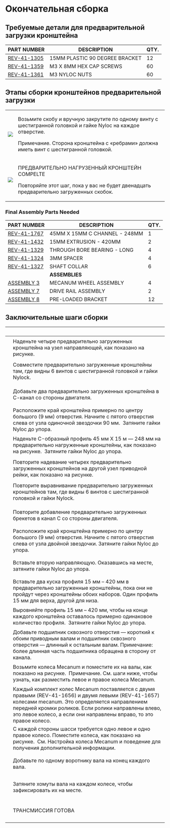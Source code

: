 # Окончательная сборка

## Требуемые детали для предварительной загрузки кронштейна

| **PART NUMBER**                                         | **DESCRIPTION**                | **QTY.** |
| ------------------------------------------------------- | ------------------------------ | -------- |
| [REV-41-1305](https://www.revrobotics.com/rev-41-1305/) | 15MM PLASTIC 90 DEGREE BRACKET | 12       |
| [REV-41-1359](https://www.revrobotics.com/rev-41-1359/) | M3 X 8MM HEX CAP SCREWS        | 60       |
| [REV-41-1361](https://www.revrobotics.com/rev-41-1361/) | M3 NYLOC NUTS                  | 60       |

## Этапы сборки кронштейнов предварительной загрузки

|                                                                                                                                                                                                                                                       |                                                                                                                                                                                                                  |
| ----------------------------------------------------------------------------------------------------------------------------------------------------------------------------------------------------------------------------------------------------- | ---------------------------------------------------------------------------------------------------------------------------------------------------------------------------------------------------------------- |
| ![](https://2589213514-files.gitbook.io/\~/files/v0/b/gitbook-legacy-files/o/assets%2F-M5yw0n8IneF5-9ybLjT%2F-Me21SsF\_t2zGUUP\_RI3%2F-Me5nM5SBaMQkdzoHk\_0%2FCDTv3\_Pre-Loading%20Bracket.svg?alt=media\&token=c001e71e-f8bc-424b-a5c8-9744c700bb97) | <p>Возьмите скобу и вручную закрутите по одному винту с шестигранной головкой и гайке Nyloc на каждое отверстие.</p><p>Примечание. Сторона кронштейна с «ребрами» должна иметь винт с шестигранной головкой.</p> |
| ![](https://2589213514-files.gitbook.io/\~/files/v0/b/gitbook-legacy-files/o/assets%2F-M5yw0n8IneF5-9ybLjT%2F-Me21SsF\_t2zGUUP\_RI3%2F-Me5m4t\_7RT8O5CoypiN%2FCDTv3\_Loaded.svg?alt=media\&token=2c7acc63-06b4-44d7-b741-3dde05158dcd)                | <p>ПРЕДВАРИТЕЛЬНО НАГРУЗЕННЫЙ КРОНШТЕЙН COMPELTE </p><p>Повторяйте этот шаг, пока у вас не будет двенадцать предварительно загруженных скобок.</p>                                                               |

### Final Assembly Parts Needed

| **PART NUMBER**                                         | **DESCRIPTION**               | **QTY.** |
| ------------------------------------------------------- | ----------------------------- | -------- |
| [REV-41-1767](https://www.revrobotics.com/rev-41-1767/) | 45MM X 15MM C CHANNEL - 248MM | 1        |
| [REV-41-1432](https://www.revrobotics.com/rev-41-1432/) | 15MM EXTRUSION - 420MM        | 2        |
| [REV-41-1329](https://www.revrobotics.com/rev-41-1329/) | THROUGH BORE BEARING - LONG   | 4        |
| [REV-41-1324](https://www.revrobotics.com/rev-41-1324/) | 3MM SPACER                    | 4        |
| [REV-41-1327](https://www.revrobotics.com/rev-41-1327/) | SHAFT COLLAR                  | 6        |
|                                                         | **ASSEMBLIES**                |          |
| [ASSEMBLY 3](broken-reference)                          | MECANUM WHEEL ASSEMBLY        | 4        |
| [ASSEMBLY 7](broken-reference)                          | DRIVE RAIL ASSEMBLY           | 2        |
| [ASSEMBLY 8](broken-reference)                          | PRE-LOADED BRACKET            | 12       |

## Заключительные шаги сборки

| ​                                                                                                                                                                                                                                                                                                                             | ​                                                                                                                                                                                                                                                                                  |
| ----------------------------------------------------------------------------------------------------------------------------------------------------------------------------------------------------------------------------------------------------------------------------------------------------------------------------- | ---------------------------------------------------------------------------------------------------------------------------------------------------------------------------------------------------------------------------------------------------------------------------------- |
| <p>​</p><p><img src="https://2589213514-files.gitbook.io/~/files/v0/b/gitbook-legacy-files/o/assets%2F-M5yw0n8IneF5-9ybLjT%2F-MG9hZuVF88ps6xfLXsc%2F-MGASfJRfduOeLOnf9Jv%2FFSK_MBGRW__final%20-%20add%2090%20degrees%201.svg?alt=media&#x26;token=ceb97c2a-d1cb-40df-a08f-ec2ce873be75" alt="" data-size="original"></p>      | Наденьте четыре предварительно загруженных кронштейна на узел направляющей, как показано на рисунке.                                                                                                                                                                               |
| <p>​</p><p><img src="https://2589213514-files.gitbook.io/~/files/v0/b/gitbook-legacy-files/o/assets%2F-M5yw0n8IneF5-9ybLjT%2F-MG9hZuVF88ps6xfLXsc%2F-MGARTF-iGT1r24ycbA-%2FFSK_MBGRW__final%20-%201st%2090%20degrees%20added.svg?alt=media&#x26;token=060f709f-803a-41ac-a5a7-7e402be9ac74" alt="" data-size="original"></p>  | Совместите предварительно загруженные кронштейны там, где видны 6 винтов с шестигранной головкой и гайки Nylock.                                                                                                                                                                   |
| <p>​</p><p><img src="https://2589213514-files.gitbook.io/~/files/v0/b/gitbook-legacy-files/o/assets%2F-M5yw0n8IneF5-9ybLjT%2F-MG9hZuVF88ps6xfLXsc%2F-MGAGx7Y3g8ugpVN0cWT%2FFSK_MBGRW__Add%20Second%2090%20Degre%20brackets.svg?alt=media&#x26;token=9a73fe07-b454-4215-8c03-f739b6af70e0" alt="" data-size="original"></p>    | Добавьте два предварительно загруженных кронштейна в С-канал со стороны двигателя.                                                                                                                                                                                                 |
| <p>​</p><p><img src="https://2589213514-files.gitbook.io/~/files/v0/b/gitbook-legacy-files/o/assets%2F-M5yw0n8IneF5-9ybLjT%2F-MG9hZuVF88ps6xfLXsc%2F-MGAHyJ6NbtiFvMruDiG%2FFSK_MBGRW__final%20-90%20degrees%20added.svg?alt=media&#x26;token=c748d334-cdd1-40f6-af23-4c41e7be3125" alt="" data-size="original"></p>           | Расположите край кронштейна примерно по центру большого (9 мм) отверстия. Начните с пятого отверстия слева от узла одиночной звездочки 90 мм. ​ Затяните гайки Nyloc до упора.                                                                                                     |
| <p>​</p><p><img src="https://2589213514-files.gitbook.io/~/files/v0/b/gitbook-legacy-files/o/assets%2F-M5yw0n8IneF5-9ybLjT%2F-MGATk8i3FzdJkxrb_GO%2F-MGAUcBEzMwPAXyqRvmJ%2FFSK_MBGRW__Final%20-%20add%20channel.svg?alt=media&#x26;token=c660853e-6a35-449a-8ce7-d5a3f3f1de84" alt="" data-size="original"></p>               | Наденьте C-образный профиль 45 мм X 15 м — 248 мм на предварительно нагруженные кронштейны, как показано на рисунке. ​ Затяните гайки Nyloc до упора.                                                                                                                              |
| <p>​</p><p><img src="https://2589213514-files.gitbook.io/~/files/v0/b/gitbook-legacy-files/o/assets%2F-M5yw0n8IneF5-9ybLjT%2F-MG9hZuVF88ps6xfLXsc%2F-MGASfJRfduOeLOnf9Jv%2FFSK_MBGRW__final%20-%20add%2090%20degrees%201.svg?alt=media&#x26;token=ceb97c2a-d1cb-40df-a08f-ec2ce873be75" alt="" data-size="original"></p>      | Повторите надевание четырех предварительно загруженных кронштейнов на другой узел приводной рейки, как показано на рисунке.                                                                                                                                                        |
| <p>​</p><p><img src="https://2589213514-files.gitbook.io/~/files/v0/b/gitbook-legacy-files/o/assets%2F-M5yw0n8IneF5-9ybLjT%2F-MG9hZuVF88ps6xfLXsc%2F-MGARQzM9PuQdxxuj-d_%2FFSK_MBGRW__final%20-%201st%2090%20degrees%20added.svg?alt=media&#x26;token=bd757d27-aeed-4c7b-9a55-bed62f42291c" alt="" data-size="original"></p>  | Повторите выравнивание предварительно загруженных кронштейнов там, где видны 6 винтов с шестигранной головкой и гайки Nylock.                                                                                                                                                      |
| <p>​</p><p><img src="https://2589213514-files.gitbook.io/~/files/v0/b/gitbook-legacy-files/o/assets%2F-M5yw0n8IneF5-9ybLjT%2F-MG9hZuVF88ps6xfLXsc%2F-MGAGx7Y3g8ugpVN0cWT%2FFSK_MBGRW__Add%20Second%2090%20Degre%20brackets.svg?alt=media&#x26;token=9a73fe07-b454-4215-8c03-f739b6af70e0" alt="" data-size="original"></p>    | Повторите добавление предварительно загруженных брекетов в канал C со стороны двигателя.                                                                                                                                                                                           |
| <p>​</p><p><img src="https://2589213514-files.gitbook.io/~/files/v0/b/gitbook-legacy-files/o/assets%2F-M5yw0n8IneF5-9ybLjT%2F-MG9hZuVF88ps6xfLXsc%2F-MGAHyJ6NbtiFvMruDiG%2FFSK_MBGRW__final%20-90%20degrees%20added.svg?alt=media&#x26;token=c748d334-cdd1-40f6-af23-4c41e7be3125" alt="" data-size="original"></p>           | Расположите край кронштейна примерно по центру большого (9 мм) отверстия. Начните с пятого отверстия слева от узла двойной звездочки. ​ Затяните гайки Nyloc до упора.                                                                                                             |
| <p>​</p><p><img src="https://2589213514-files.gitbook.io/~/files/v0/b/gitbook-legacy-files/o/assets%2F-M5yw0n8IneF5-9ybLjT%2F-MG9hZuVF88ps6xfLXsc%2F-MGAEWlyz1PQbk9To8j2%2FFSK_MBGRW__Final%20-%20Add%20second%20drive%20rail.svg?alt=media&#x26;token=5bd00b64-5f81-408f-935a-e95a259371e7" alt="" data-size="original"></p> | Вставьте вторую направляющую. Оказавшись на месте, затяните гайки Nyloc до упора.                                                                                                                                                                                                  |
| <p>​</p><p><img src="https://2589213514-files.gitbook.io/~/files/v0/b/gitbook-legacy-files/o/assets%2F-M5yw0n8IneF5-9ybLjT%2F-MG9hZuVF88ps6xfLXsc%2F-MGAC3ZGwc3XyB361tSR%2FFSK_MBGRW__Final%20-%20add%20extrusion.svg?alt=media&#x26;token=9c2aa40d-5055-4683-b984-3dfefd37bc62" alt="" data-size="original"></p>             | Вставьте два куска профиля 15 мм – 420 мм в предварительно загруженные кронштейны, пока они не пройдут через кронштейны обоих наборов. Один профиль 15 мм для верха, другой для низа.                                                                                              |
| <p>​</p><p><img src="https://2589213514-files.gitbook.io/~/files/v0/b/gitbook-legacy-files/o/assets%2F-M5yw0n8IneF5-9ybLjT%2F-MGATk8i3FzdJkxrb_GO%2F-MGAVZ5r5FlEhykSQA-C%2FFSK_MBG_DRA%20-%20Extrusion%20Added.svg?alt=media&#x26;token=790aa16e-275c-4d88-b7bb-68963e979da0" alt="" data-size="original"></p>                | Выровняйте профиль 15 мм – 420 мм, чтобы на конце каждого кронштейна оставалось примерно одинаковое количество профиля. ​ Затяните гайки Nyloc до упора.                                                                                                                           |
| <p>​</p><p><img src="https://2589213514-files.gitbook.io/~/files/v0/b/gitbook-legacy-files/o/assets%2F-M5yw0n8IneF5-9ybLjT%2F-MG9hZuVF88ps6xfLXsc%2F-MGA9bKgA1EKuhWXJWGT%2FFSK_MBGRW__Final%20-%20add%20bearings.svg?alt=media&#x26;token=007096ec-6abf-4949-9e7d-46d843084cff" alt="" data-size="original"></p>              | Добавьте подшипник сквозного отверстия — короткий к обоим приводным валам и подшипник сквозного отверстия — длинный к остальным валам. ​ Примечание: более длинная часть подшипника обращена в сторону от канала.                                                                  |
| <p>​</p><p><img src="https://2589213514-files.gitbook.io/~/files/v0/b/gitbook-legacy-files/o/assets%2F-M5yw0n8IneF5-9ybLjT%2F-MG9hZuVF88ps6xfLXsc%2F-MGA8uNn-f5RKA5S3lco%2FFSK_MBGRW__Final%20-%20Add%20Mecanums.svg?alt=media&#x26;token=929e4b37-26b3-41d3-acc7-12e969ccc997" alt="" data-size="original"></p>              | Возьмите колеса Mecanum и поместите их на валы, как показано на рисунке. ​ Примечание. См. шаги ниже, чтобы узнать, как разместить левое и правое колеса Mecanum.                                                                                                                  |
| <p>​</p><p><img src="https://2589213514-files.gitbook.io/~/files/v0/b/gitbook-legacy-files/o/assets%2F-M5yw0n8IneF5-9ybLjT%2F-MEdFLXTiGafr6U3r_25%2F-MEdOvGHyh9ZFSpewGH_%2Fview%204.svg?alt=media&#x26;token=af5e84d5-96f5-458a-b8f5-b73c7075eb97" alt="" data-size="original"></p>                                           | Каждый комплект колес Mecanum поставляется с двумя правыми (REV-41-1656) и двумя левыми (REV-41-1657) колесами mecanum. Это определяется направлением передней кромки роликов. Если ролики направлены влево, это левое колесо, а если они направлены вправо, то это правое колесо. |
| <p>​</p><p><img src="https://2589213514-files.gitbook.io/~/files/v0/b/gitbook-legacy-files/o/assets%2F-M5yw0n8IneF5-9ybLjT%2F-MGAlk3hA20qNrkaOKFl%2F-MGEhbw8k2D2JwY4u7qV%2FMVD_Top%20-%20Arrows_GB.svg?alt=media&#x26;token=f4ef8a55-e246-4df0-8c6b-279ea88b5fa5" alt="" data-size="original"></p>                            | С каждой стороны шасси требуется одно левое и одно правое колесо. Поместите колеса, как показано на рисунке. ​ См. Настройка колеса Mecanum и поведение для получения дополнительной информации.                                                                                   |
| <p>​</p><p><img src="https://2589213514-files.gitbook.io/~/files/v0/b/gitbook-legacy-files/o/assets%2F-M5yw0n8IneF5-9ybLjT%2F-MG9hZuVF88ps6xfLXsc%2F-MGA1H3__hA9PoxGUhZk%2FFSK_MBGRW__Final%20-%20Add%20shaft%20collars.svg?alt=media&#x26;token=76ea8c3c-b683-4d44-85e6-c64f72655a38" alt="" data-size="original"></p>       | Добавьте по одному воротнику вала на конец каждого вала.                                                                                                                                                                                                                           |
| <p>​</p><p><img src="https://2589213514-files.gitbook.io/~/files/v0/b/gitbook-legacy-files/o/assets%2F-M5yw0n8IneF5-9ybLjT%2F-MG9hZuVF88ps6xfLXsc%2F-MG9ySjRpQXKLGR9I2-1%2FFSK_MBGRW__Final%20-%20Shaft%20collars%20added.svg?alt=media&#x26;token=88f89080-fada-4e8a-81b2-473ac2c62271" alt="" data-size="original"></p>     | Затяните хомуты вала на каждом колесе, чтобы зафиксировать их на месте.                                                                                                                                                                                                            |
| <p>​</p><p><img src="https://2589213514-files.gitbook.io/~/files/v0/b/gitbook-legacy-files/o/assets%2F-M5yw0n8IneF5-9ybLjT%2F-MG9hZuVF88ps6xfLXsc%2F-MG9xCmHMs7lOaWz8hsH%2FFSK_MBGRW__Final%20-%20complete.svg?alt=media&#x26;token=fb427d94-7c03-4a0c-97be-3da7c479be79" alt="" data-size="original"></p>                    | ТРАНСМИССИЯ ГОТОВА                                                                                                                                                                                                                                                                 |
